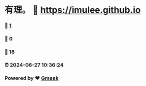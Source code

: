 # 有理。 :link: https://imulee.github.io 
### :page_facing_up: [1](https://imulee.github.io/tag.html) 
### :speech_balloon: 0 
### :hibiscus: 18 
### :alarm_clock: 2024-06-27 10:36:24 
### Powered by :heart: [Gmeek](https://github.com/Meekdai/Gmeek)
